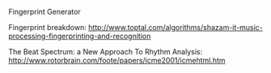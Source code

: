 Fingerprint Generator


Fingerprint breakdown:
http://www.toptal.com/algorithms/shazam-it-music-processing-fingerprinting-and-recognition

The Beat Spectrum: a New Approach To Rhythm Analysis:
http://www.rotorbrain.com/foote/papers/icme2001/icmehtml.htm











